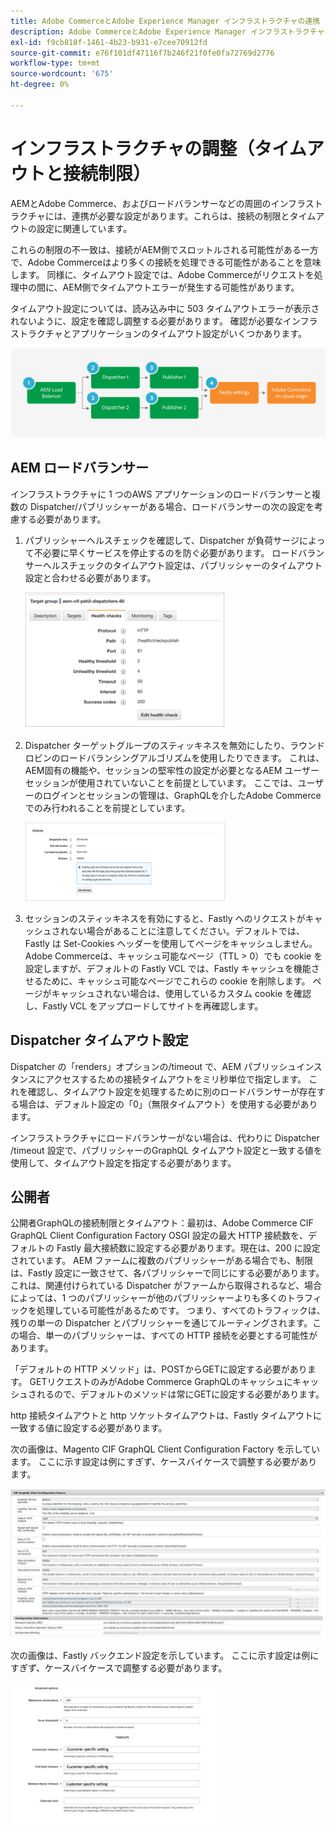 ```yaml
---
title: Adobe CommerceとAdobe Experience Manager インフラストラクチャの連携
description: Adobe CommerceとAdobe Experience Manager インフラストラクチャを調整して、許容できるタイムアウトと接続制限を設定します。
exl-id: f9cb818f-1461-4b23-b931-e7cee70912fd
source-git-commit: e76f101df47116f7b246f21f0fe0fa72769d2776
workflow-type: tm+mt
source-wordcount: '675'
ht-degree: 0%

---
```


# インフラストラクチャの調整（タイムアウトと接続制限）

AEMとAdobe Commerce、およびロードバランサーなどの周囲のインフラストラクチャには、連携が必要な設定があります。これらは、接続の制限とタイムアウトの設定に関連しています。

これらの制限の不一致は、接続がAEM側でスロットルされる可能性がある一方で、Adobe Commerceはより多くの接続を処理できる可能性があることを意味します。 同様に、タイムアウト設定では、Adobe Commerceがリクエストを処理中の間に、AEM側でタイムアウトエラーが発生する可能性があります。

タイムアウト設定については、読み込み中に 503 タイムアウトエラーが表示されないように、設定を確認し調整する必要があります。 確認が必要なインフラストラクチャとアプリケーションのタイムアウト設定がいくつかあります。

![AEMのタイムアウトと接続制限を説明する番号付き図](../assets/commerce-at-scale/timeout-settings.svg)

## AEM ロードバランサー

インフラストラクチャに 1 つのAWS アプリケーションのロードバランサーと複数の Dispatcher/パブリッシャーがある場合、ロードバランサーの次の設定を考慮する必要があります。

1. パブリッシャーヘルスチェックを確認して、Dispatcher が負荷サージによって不必要に早くサービスを停止するのを防ぐ必要があります。 ロードバランサーヘルスチェックのタイムアウト設定は、パブリッシャーのタイムアウト設定と合わせる必要があります。

   ![AEM ロードバランサーのヘルスチェックを示すスクリーンショット](../assets/commerce-at-scale/health-checks.png)

1. Dispatcher ターゲットグループのスティッキネスを無効にしたり、ラウンドロビンのロードバランシングアルゴリズムを使用したりできます。 これは、AEM固有の機能や、セッションの堅牢性の設定が必要となるAEM ユーザーセッションが使用されていないことを前提としています。 ここでは、ユーザーのログインとセッションの管理は、GraphQLを介したAdobe Commerceでのみ行われることを前提としています。

   ![AEM セッションのスティッキネス属性を示したスクリーンショット](../assets/commerce-at-scale/session-stickiness.png)

1. セッションのスティッキネスを有効にすると、Fastly へのリクエストがキャッシュされない場合があることに注意してください。デフォルトでは、Fastly は Set-Cookies ヘッダーを使用してページをキャッシュしません。 Adobe Commerceは、キャッシュ可能なページ（TTL > 0）でも cookie を設定しますが、デフォルトの Fastly VCL では、Fastly キャッシュを機能させるために、キャッシュ可能なページでこれらの cookie を削除します。 ページがキャッシュされない場合は、使用しているカスタム cookie を確認し、Fastly VCL をアップロードしてサイトを再確認します。

## Dispatcher タイムアウト設定

Dispatcher の「renders」オプションの/timeout で、AEM パブリッシュインスタンスにアクセスするための接続タイムアウトをミリ秒単位で指定します。 これを確認し、タイムアウト設定を処理するために別のロードバランサーが存在する場合は、デフォルト設定の「0」（無限タイムアウト）を使用する必要があります。

インフラストラクチャにロードバランサーがない場合は、代わりに Dispatcher /timeout 設定で、パブリッシャーのGraphQL タイムアウト設定と一致する値を使用して、タイムアウト設定を指定する必要があります。

## 公開者

公開者GraphQLの接続制限とタイムアウト：最初は、Adobe Commerce CIF GraphQL Client Configuration Factory OSGI 設定の最大 HTTP 接続数を、デフォルトの Fastly 最大接続数に設定する必要があります。現在は、200 に設定されています。 AEM ファームに複数のパブリッシャーがある場合でも、制限は、Fastly 設定に一致させて、各パブリッシャーで同じにする必要があります。 これは、関連付けられている Dispatcher がファームから取得されるなど、場合によっては、1 つのパブリッシャーが他のパブリッシャーよりも多くのトラフィックを処理している可能性があるためです。 つまり、すべてのトラフィックは、残りの単一の Dispatcher とパブリッシャーを通じてルーティングされます。この場合、単一のパブリッシャーは、すべての HTTP 接続を必要とする可能性があります。

「デフォルトの HTTP メソッド」は、POSTからGETに設定する必要があります。 GETリクエストのみがAdobe Commerce GraphQLのキャッシュにキャッシュされるので、デフォルトのメソッドは常にGETに設定する必要があります。

http 接続タイムアウトと http ソケットタイムアウトは、Fastly タイムアウトに一致する値に設定する必要があります。

次の画像は、Magento CIF GraphQL Client Configuration Factory を示しています。 ここに示す設定は例にすぎず、ケースバイケースで調整する必要があります。

![Commerce integration framework設定のスクリーンショット](../assets/commerce-at-scale/cif-config.png)

次の画像は、Fastly バックエンド設定を示しています。 ここに示す設定は例にすぎず、ケースバイケースで調整する必要があります。

![Fastly のCommerce管理設定のスクリーンショット](../assets/commerce-at-scale/cif-config-advanced.png)

